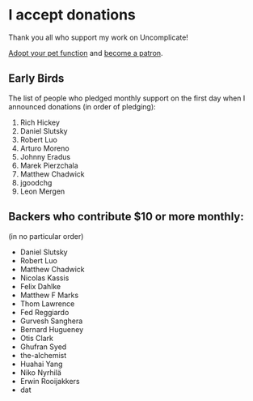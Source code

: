 # I accept donations

Thank you all who support my work on Uncomplicate!

[Adopt your pet function](https://dragan.rocks/articles/18/Patreon-Announcement-Adopt-a-Function) and [become a patron](https://patreon.com/draganrocks).

## Early Birds

The list of people who pledged monthly support on the first day when I announced donations
(in order of pledging):

1. Rich Hickey
2. Daniel Slutsky
3. Robert Luo
4. Arturo Moreno
5. Johnny Eradus
6. Marek Pierzchala
7. Matthew Chadwick
8. jgoodchg
9. Leon Mergen

## Backers who contribute $10 or more monthly:

(in no particular order)

- Daniel Slutsky
- Robert Luo
- Matthew Chadwick
- Nicolas Kassis
- Felix Dahlke
- Matthew F Marks
- Thom Lawrence
- Fed Reggiardo
- Gurvesh Sanghera
- Bernard Hugueney
- Otis Clark
- Ghufran Syed
- the-alchemist
- Huahai Yang
- Niko Nyrhilä
- Erwin Rooijakkers
- dat

